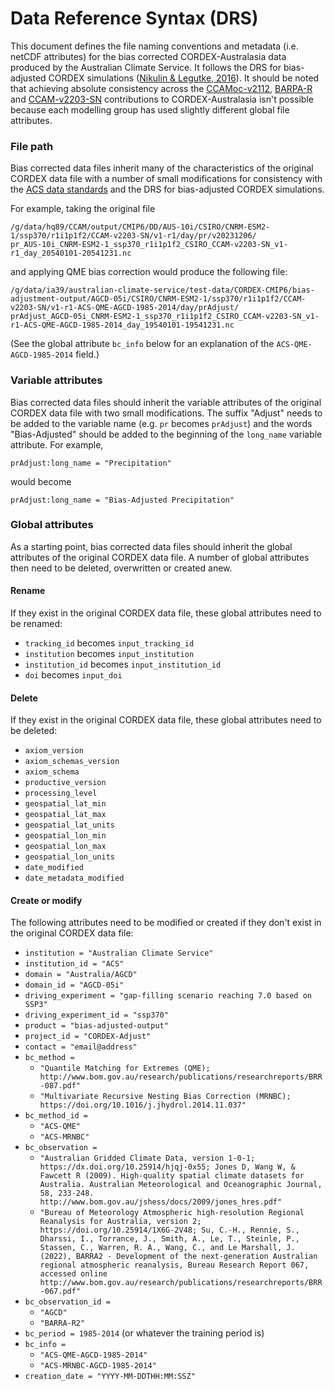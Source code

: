 # Data Reference Syntax (DRS)

This document defines the file naming conventions and metadata (i.e. netCDF attributes)
for the bias corrected CORDEX-Australasia data produced by the Australian Climate Service.
It follows the DRS for bias-adjusted CORDEX simulations
([Nikulin & Legutke, 2016](http://is-enes-data.github.io/CORDEX_adjust_drs.pdf)).
It should be noted that achieving absolute consistency across the
[CCAMoc-v2112](https://dx.doi.org/10.25914/8fve-1910),
[BARPA-R](https://dx.doi.org/10.25914/z1x6-dq28) and
[CCAM-v2203-SN](https://dx.doi.org/10.25914/rd73-4m3)
contributions to CORDEX-Australasia isn't possible
because each modelling group has used slightly different global file attributes.

### File path

Bias corrected data files inherit many of the characteristics of the original CORDEX data file
with a number of small modifications for consistency with the
[ACS data standards](https://github.com/AusClimateService/data-code-group/blob/main/data_standards.md#cordex-cmip6)
and the DRS for bias-adjusted CORDEX simulations.

For example, taking the original file
```
/g/data/hq89/CCAM/output/CMIP6/DD/AUS-10i/CSIRO/CNRM-ESM2-1/ssp370/r1i1p1f2/CCAM-v2203-SN/v1-r1/day/pr/v20231206/
pr_AUS-10i_CNRM-ESM2-1_ssp370_r1i1p1f2_CSIRO_CCAM-v2203-SN_v1-r1_day_20540101-20541231.nc
```
and applying QME bias correction would produce the following file:
```
/g/data/ia39/australian-climate-service/test-data/CORDEX-CMIP6/bias-adjustment-output/AGCD-05i/CSIRO/CNRM-ESM2-1/ssp370/r1i1p1f2/CCAM-v2203-SN/v1-r1-ACS-QME-AGCD-1985-2014/day/prAdjust/
prAdjust_AGCD-05i_CNRM-ESM2-1_ssp370_r1i1p1f2_CSIRO_CCAM-v2203-SN_v1-r1-ACS-QME-AGCD-1985-2014_day_19540101-19541231.nc
```

(See the global attribute `bc_info` below for an explanation of the `ACS-QME-AGCD-1985-2014` field.) 

### Variable attributes 

Bias corrected data files should inherit the variable attributes of the original CORDEX data file
with two small modifications.
The suffix "Adjust" needs to be added to the variable name (e.g. `pr` becomes `prAdjust`)
and the words "Bias-Adjusted" should be added to the beginning of the `long_name` variable attribute.
For example,
```
prAdjust:long_name = "Precipitation"
```
would become
```
prAdjust:long_name = "Bias-Adjusted Precipitation"
```

### Global attributes

As a starting point, bias corrected data files should inherit the global attributes of the original CORDEX data file.
A number of global attributes then need to be deleted, overwritten or created anew.

#### Rename

If they exist in the original CORDEX data file,
these global attributes need to be renamed:

- `tracking_id` becomes `input_tracking_id`
- `institution` becomes `input_institution`
- `institution_id` becomes `input_institution_id`
- `doi` becomes `input_doi`

#### Delete

If they exist in the original CORDEX data file,
these global attributes need to be deleted:

- `axiom_version`
- `axiom_schemas_version`
- `axiom_schema`
- `productive_version`
- `processing_level`
- `geospatial_lat_min`
- `geospatial_lat_max`
- `geospatial_lat_units`
- `geospatial_lon_min`
- `geospatial_lon_max`
- `geospatial_lon_units`
- `date_modified`
- `date_metadata_modified`

#### Create or modify

The following attributes need to be modified or created if they don't exist
in the original CORDEX data file:

- `institution = "Australian Climate Service"`
- `institution_id = "ACS"`
- `domain = "Australia/AGCD"`
- `domain_id = "AGCD-05i"`
- `driving_experiment = "gap-filling scenario reaching 7.0 based on SSP3"`
- `driving_experiment_id = "ssp370"`
- `product = "bias-adjusted-output"`
- `project_id = "CORDEX-Adjust"`
- `contact = "email@address"`
- `bc_method =`
  - `"Quantile Matching for Extremes (QME); http://www.bom.gov.au/research/publications/researchreports/BRR-087.pdf"`
  - `"Multivariate Recursive Nesting Bias Correction (MRNBC); https://doi.org/10.1016/j.jhydrol.2014.11.037"`
- `bc_method_id =`
  - `"ACS-QME"`
  - `"ACS-MRNBC"`
- `bc_observation =`
  - `"Australian Gridded Climate Data, version 1-0-1; https://dx.doi.org/10.25914/hjqj-0x55; Jones D, Wang W, & Fawcett R (2009). High-quality spatial climate datasets for Australia. Australian Meteorological and Oceanographic Journal, 58, 233-248. http://www.bom.gov.au/jshess/docs/2009/jones_hres.pdf"`
  - `"Bureau of Meteorology Atmospheric high-resolution Regional Reanalysis for Australia, version 2;  https://doi.org/10.25914/1X6G-2V48; Su, C.-H., Rennie, S., Dharssi, I., Torrance, J., Smith, A., Le, T., Steinle, P., Stassen, C., Warren, R. A., Wang, C., and Le Marshall, J. (2022), BARRA2 - Development of the next-generation Australian regional atmospheric reanalysis, Bureau Research Report 067, accessed online http://www.bom.gov.au/research/publications/researchreports/BRR-067.pdf"`
- `bc_observation_id =`
  - `"AGCD"`
  - `"BARRA-R2"`
- `bc_period = 1985-2014` (or whatever the training period is)
- `bc_info =`
  - `"ACS-QME-AGCD-1985-2014"`
  - `"ACS-MRNBC-AGCD-1985-2014"`
- `creation_date = "YYYY-MM-DDTHH:MM:SSZ"`

